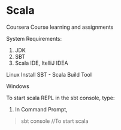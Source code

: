 # Scala
Coursera Course learning and assignments

System Requirements: 
1. JDK
2. SBT
3. Scala IDE, ItelliJ IDEA

Linux
Install SBT - Scala Build Tool

Windows


To start scala REPL in the sbt console, type:
1. In Command Prompt, 
  > sbt
  > console //To start scala
